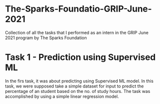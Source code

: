 # The-Sparks-Foundatio-GRIP-June-2021
Collection of all the tasks that I performed as an intern in the GRIP June 2021 program by The Sparks Foundation

# Task 1 - Prediction using Supervised ML

In the firs task, it was about predicting using Supervised ML model. In this task, we were supposed take a simple dataset for input to predict the percentage of an student based on the no. of study hours. The task was accomplished by using a simple linear regression model.
